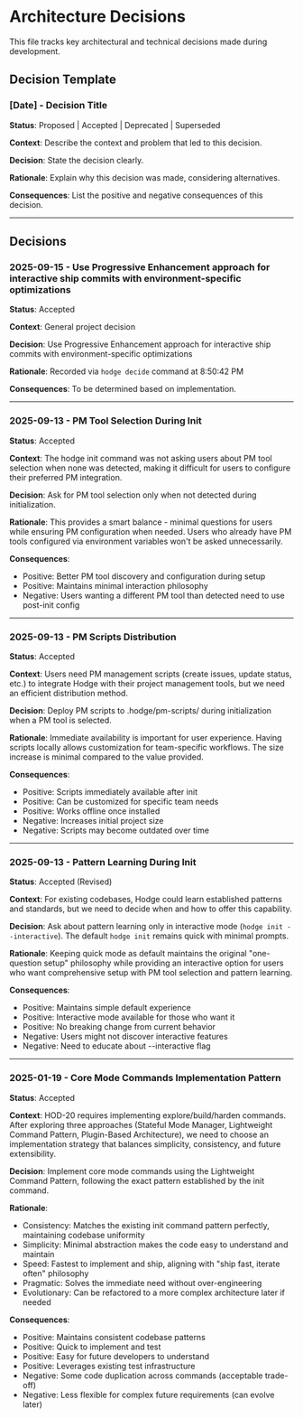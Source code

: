 # Architecture Decisions

This file tracks key architectural and technical decisions made during development.

## Decision Template

### [Date] - Decision Title

**Status**: Proposed | Accepted | Deprecated | Superseded

**Context**: 
Describe the context and problem that led to this decision.

**Decision**: 
State the decision clearly.

**Rationale**: 
Explain why this decision was made, considering alternatives.

**Consequences**: 
List the positive and negative consequences of this decision.

---

## Decisions

<!-- Add your decisions below -->

### 2025-09-15 - Use Progressive Enhancement approach for interactive ship commits with environment-specific optimizations

**Status**: Accepted

**Context**:
General project decision

**Decision**:
Use Progressive Enhancement approach for interactive ship commits with environment-specific optimizations

**Rationale**:
Recorded via `hodge decide` command at 8:50:42 PM

**Consequences**:
To be determined based on implementation.

---


### 2025-09-13 - PM Tool Selection During Init

**Status**: Accepted

**Context**: 
The hodge init command was not asking users about PM tool selection when none was detected, making it difficult for users to configure their preferred PM integration.

**Decision**: 
Ask for PM tool selection only when not detected during initialization.

**Rationale**: 
This provides a smart balance - minimal questions for users while ensuring PM configuration when needed. Users who already have PM tools configured via environment variables won't be asked unnecessarily.

**Consequences**: 
- Positive: Better PM tool discovery and configuration during setup
- Positive: Maintains minimal interaction philosophy
- Negative: Users wanting a different PM tool than detected need to use post-init config

---

### 2025-09-13 - PM Scripts Distribution

**Status**: Accepted

**Context**: 
Users need PM management scripts (create issues, update status, etc.) to integrate Hodge with their project management tools, but we need an efficient distribution method.

**Decision**: 
Deploy PM scripts to .hodge/pm-scripts/ during initialization when a PM tool is selected.

**Rationale**: 
Immediate availability is important for user experience. Having scripts locally allows customization for team-specific workflows. The size increase is minimal compared to the value provided.

**Consequences**: 
- Positive: Scripts immediately available after init
- Positive: Can be customized for specific team needs
- Positive: Works offline once installed
- Negative: Increases initial project size
- Negative: Scripts may become outdated over time

---

### 2025-09-13 - Pattern Learning During Init

**Status**: Accepted (Revised)

**Context**:
For existing codebases, Hodge could learn established patterns and standards, but we need to decide when and how to offer this capability.

**Decision**:
Ask about pattern learning only in interactive mode (`hodge init --interactive`). The default `hodge init` remains quick with minimal prompts.

**Rationale**:
Keeping quick mode as default maintains the original "one-question setup" philosophy while providing an interactive option for users who want comprehensive setup with PM tool selection and pattern learning.

**Consequences**:
- Positive: Maintains simple default experience
- Positive: Interactive mode available for those who want it
- Positive: No breaking change from current behavior
- Negative: Users might not discover interactive features
- Negative: Need to educate about --interactive flag

---

### 2025-01-19 - Core Mode Commands Implementation Pattern

**Status**: Accepted

**Context**:
HOD-20 requires implementing explore/build/harden commands. After exploring three approaches (Stateful Mode Manager, Lightweight Command Pattern, Plugin-Based Architecture), we need to choose an implementation strategy that balances simplicity, consistency, and future extensibility.

**Decision**:
Implement core mode commands using the Lightweight Command Pattern, following the exact pattern established by the init command.

**Rationale**:
- Consistency: Matches the existing init command pattern perfectly, maintaining codebase uniformity
- Simplicity: Minimal abstraction makes the code easy to understand and maintain
- Speed: Fastest to implement and ship, aligning with "ship fast, iterate often" philosophy
- Pragmatic: Solves the immediate need without over-engineering
- Evolutionary: Can be refactored to a more complex architecture later if needed

**Consequences**:
- Positive: Maintains consistent codebase patterns
- Positive: Quick to implement and test
- Positive: Easy for future developers to understand
- Positive: Leverages existing test infrastructure
- Negative: Some code duplication across commands (acceptable trade-off)
- Negative: Less flexible for complex future requirements (can evolve later)

